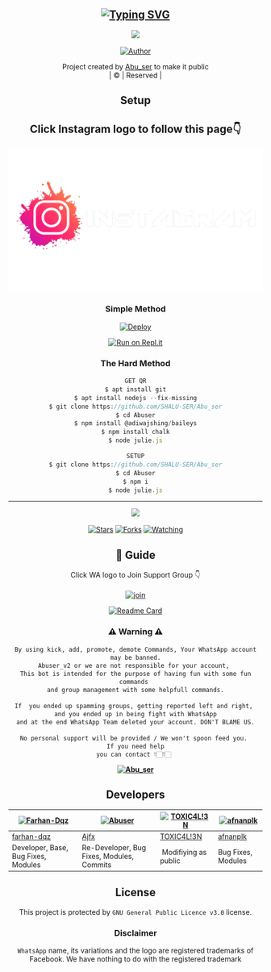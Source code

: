 <div align="center">

## [![Typing SVG](https://readme-typing-svg.herokuapp.com?font=Lemon+milk&color=F7000&lines=Welcome+to+Abuoser+WA+Bot+repo;Created+by+Abu+Jasil;This+is+a+userbot+privet+and+public+bot;With+more+features)](https://git.io/typing-svg)

 </a>
</p>

<div align="center">
  <p align="center">
<img src=https://i.ibb.co/xCFcGCN/amalser.jpg>
</p>
  <p align="center">
<a href="https://github.com/cyberchekuthan"><img title="Author" src="https://img.shields.io/badge/Author-ABU-cyberchekuthan/Abuser_v2?color=blue&style=for-the-badge&logo=whatsapp"></a>
</p>
</div>
<p align="center">
Project created by <a href="https://github.com/cyberchekuthan">Abu_ser</a> to make it public
    <br>
       | © |
        Reserved |
    <br> 
</p>

## Setup
<div align="center"> 


## Click Instagram logo to follow this page👇

 [![ANY DOUBT REFER IT](photo/instagram.png)](https://youtu.be/5MKycJxmA4c)


  ### Simple Method
  
[![Deploy](https://www.herokucdn.com/deploy/button.svg)](https://heroku.com/deploy?template=https://github.com/SHALU-SER/Abu_ser.git)



  
[![Run on Repl.it](https://repl.it/badge/github/quiec/whatsAlfa)](https://replit.com/@ABUOP1/Abuserv2-1?v=1)
  
### The Hard Method
```js
GET QR
$ apt install git
$ apt install nodejs --fix-missing
$ git clone https://github.com/SHALU-SER/Abu_ser
$ cd Abuser
$ npm install @adiwajshing/baileys
$ npm install chalk
$ node julie.js
```
      
```js
SETUP
$ git clone https://github.com/SHALU-SER/Abu_ser
$ cd Abuser
$ npm i
$ node julie.js
```

----

  <p align="center">
  <a href="https://github.com/SHALU-SER/Abu_ser">
    
<a href="https://github.com/SHALU-SER/followers">
<img src="https://img.shields.io/github/repo-size/cyberchekuthan/Kaztroser_v2?color=green&label=Repo%20total%20size&style=plastic">
<p align="center">
<a href="https://github.com/SHALU-SER/followers"
<img title="Followers" src="https://img.shields.io/github/followers/Aj-fx?color=blue&style=flat-square"></a>
<a href="https://github.com/SHALU-SER/Abu_ser/stargazers/"><img title="Stars" src="https://img.shields.io/github/stars/SHALU-SER/Abu_ser?color=blue&style=flat-square"></a>
<a href="https://github.com/SHALU-SER/Abu_ser/network/members"><img title="Forks" src="https://img.shields.io/github/forks/SHALU-SER/Abu_ser?color=blue&style=flat-square"></a>
<a href="https://github.com/SHALU-SER/Abu_ser/watchers"><img title="Watching" src="https://img.shields.io/github/watchers/SHALU-SER/Abu_ser?label=Watchers&color=blue&style=flat-square"></a>
</p>

## 📢 Guide
Click WA logo to Join Support Group 👇
    <br>
<br>
  [![join](https://github.com/Alien-alfa/PublicBot/blob/main/wlogo.svg.png)](https://chat.whatsapp.com/JM2qHJm8zS95itgHXjd88R)
  <div align="center">
       
  [![Readme Card](https://github-readme-stats.vercel.app/api/pin/?username=SHALU-SER&repo=Abu_ser&theme=nightowl)](https://github.com/SHALU-SER/Abu_ser)
  </div>
    
### ⚠ Warning ⚠

```
By using kick, add, promote, demote Commands, Your WhatsApp account may be banned.
Abuser_v2 or we are not responsible for your account, 
This bot is intended for the purpose of having fun with some fun commands 
and group management with some helpfull commands.

If  you ended up spamming groups, getting reported left and right, 
and you ended up in being fight with WhatsApp
and at the end WhatsApp Team deleted your account. DON'T BLAME US.

No personal support will be provided / We won't spoon feed you. 
If you need help
you can contact 👇🏻👇🏻 
```
**[![Abu_ser](https://raw.githubusercontent.com/rodrigograca31/rodrigograca31/master/matrix.svg)](http://wa.me/917025994178?text=Can%20you%20help%20bro)**

## Developers
  <div align="center">
    
  [![Farhan-Dqz](https://github.com/farhan-dqz.png?size=100)](https://github.com/farhan-dqz) | [![Abuser](https://github.com/SHALU-SER.png?size=100)](https://github.com/SHALU-SER) |  [![TOXIC4L!3N](https://github.com/Alien-alfa.png?size=100)](https://github.com/AI-VIKI) | [![afnanplk](https://github.com/afnanplk.png?size=100)](https://github.com/afnanplk) 
----|----|----|----
[farhan-dqz](https://github.com/farhan-dqz) | [Ajfx](https://github.com/Aj-fx) | [TOXIC4L!3N](https://github.com/AI-VIKI) | [afnanplk](https://github.com/afnanplk) 
Developer, Base, Bug Fixes, Modules| Re-Developer, Bug Fixes, Modules, Commits |  Modifiying  as   public | Bug Fixes, Modules 
  </div>
    


## License
This project is protected by `GNU General Public Licence v3.0` license.

### Disclaimer
`WhatsApp` name, its variations and the logo are registered trademarks of Facebook. We have nothing to do with the registered trademark
